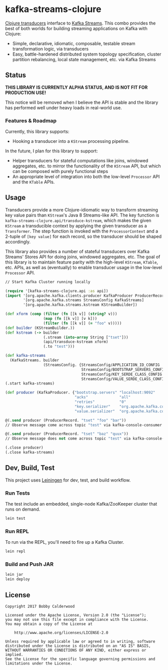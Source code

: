 # kafka-streams-clojure

[Clojure transducers](https://clojure.org/reference/transducers)
interface to
[Kafka Streams](https://kafka.apache.org/documentation/streams).  This
combo provides the best of both worlds for building streaming
applications on Kafka with Clojure:

* Simple, declarative, idiomatic, composable, testable stream
  transformation logic, via transducers
* Easy, battle-hardened distributed system topology specification,
  cluster partition rebalancing, local state management, etc. via Kafka
  Streams

## Status

**THIS LIBRARY IS CURRENTLY ALPHA STATUS, AND IS NOT FIT FOR PRODUCTION USE!**

This notice will be removed when I believe the API is stable and the
library has performed well under heavy loads in real-world use.

### Features & Roadmap

Currently, this library supports:

* Hooking a transducer into a `KStream` processing pipeline.

In the future, I plan for this library to support:

* Helper transducers for stateful computations like joins, windowed
  aggregates, etc. to mirror the functionality of the `KStream` API,
  but which can be composed with purely functional steps
* An appropriate level of integration into both the low-level
  `Processor` API and the `KTable` APIs.

## Usage

Transducers provide a more Clojure-idiomatic way to transform
streaming key value pairs than `KStream`'s Java 8 Streams-like API.
The key function is `kafka-streams-clojure.api/transduce-kstream`,
which makes the given `KStream` a transducible context by applying the
given transducer as a `Transformer`.  The step function is invoked
with the `ProcessorContext` and a 2-tuple of `[key value]` for each
record, so the transducer should be shaped accordingly.

This library also provides a number of stateful transducers over Kafka
Streams' Stores API for doing joins, windowed aggregates, etc.  The
goal of this library is to maintain feature parity with the high-level
`KStream`, `KTable`, etc. APIs, as well as (eventually) to enable transducer usage
in the low-level `Processor` API.

``` clojure
// Start Kafka Cluster running locally

(require '[kafka-streams-clojure.api :as api])
(import '[org.apache.kafka.clients.producer KafkaProducer ProducerRecord]
        '[org.apache.kafka.streams StreamsConfig KafkaStreams]
        '[org.apache.kafka.streams.kstream KStreamBuilder])

(def xform (comp (filter (fn [[k v]] (string? v)))
                 (map (fn [[k v]] [v k]))
                 (filter (fn [[k v]] (= "foo" v)))))
(def builder (KStreamBuilder.))
(def kstream (-> builder
                 (.stream (into-array String ["tset"]))
                 (api/transduce-kstream xform)
                 (.to "test")))

(def kafka-streams
  (KafkaStreams. builder
                 (StreamsConfig. {StreamsConfig/APPLICATION_ID_CONFIG    "test-app-id"
                                  StreamsConfig/BOOTSTRAP_SERVERS_CONFIG "localhost:9092"
                                  StreamsConfig/KEY_SERDE_CLASS_CONFIG   org.apache.kafka.common.serialization.Serdes$StringSerde
                                  StreamsConfig/VALUE_SERDE_CLASS_CONFIG org.apache.kafka.common.serialization.Serdes$StringSerde})))
(.start kafka-streams)

(def producer (KafkaProducer. {"bootstrap.servers" "localhost:9092"
                               "acks"              "all"
                               "retries"           "0"
                               "key.serializer"    "org.apache.kafka.common.serialization.StringSerializer"
                               "value.serializer"  "org.apache.kafka.common.serialization.StringSerializer"}))

@(.send producer (ProducerRecord. "tset" "foo" "bar"))
// Observe message come across topic "test" via kafka-console-consumer

@(.send producer (ProducerRecord. "tset" "baz" "quux"))
// Observe message does not come across topic "test" via kafka-console-consumer

(.close producer)
(.close kafka-streams)
```

## Dev, Build, Test

This project uses [Leiningen](https://leiningen.org/) for dev, test,
and build workflow.

### Run Tests

The test include an embedded, single-node Kafka/ZooKeeper cluster that
runs on demand.

``` bash
lein test
```

### Run REPL

To run via the REPL, you'll need to fire up a Kafka Cluster.

``` bash
lein repl
```

### Build and Push JAR

``` bash
lein jar
lein deploy
```

## License

```
Copyright 2017 Bobby Calderwood

Licensed under the Apache License, Version 2.0 (the "License");
you may not use this file except in compliance with the License.
You may obtain a copy of the License at

    http://www.apache.org/licenses/LICENSE-2.0

Unless required by applicable law or agreed to in writing, software
distributed under the License is distributed on an "AS IS" BASIS,
WITHOUT WARRANTIES OR CONDITIONS OF ANY KIND, either express or implied.
See the License for the specific language governing permissions and
limitations under the License.
```
